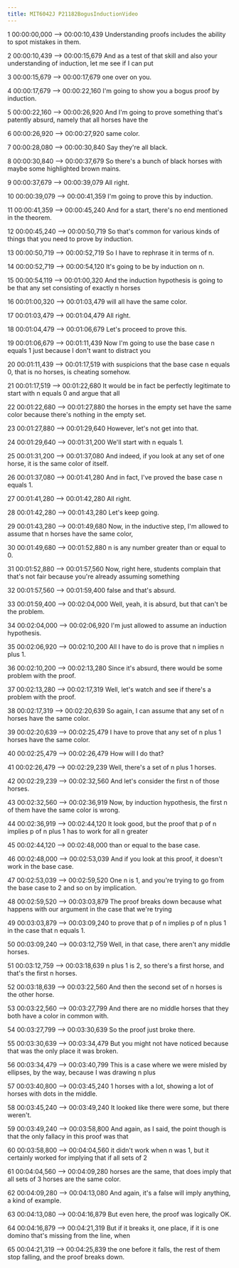 ```yaml
---
title: MIT6042J P21182BogusInductionVideo
---
```


1
00:00:00,000 --> 00:00:10,439
Understanding proofs includes the ability to spot mistakes in them.

2
00:00:10,439 --> 00:00:15,679
And as a test of that skill and also your understanding of induction, let me see if I can put

3
00:00:15,679 --> 00:00:17,679
one over on you.

4
00:00:17,679 --> 00:00:22,160
I'm going to show you a bogus proof by induction.

5
00:00:22,160 --> 00:00:26,920
And I'm going to prove something that's patently absurd, namely that all horses have the

6
00:00:26,920 --> 00:00:27,920
same color.

7
00:00:28,080 --> 00:00:30,840
Say they're all black.

8
00:00:30,840 --> 00:00:37,679
So there's a bunch of black horses with maybe some highlighted brown mains.

9
00:00:37,679 --> 00:00:39,079
All right.

10
00:00:39,079 --> 00:00:41,359
I'm going to prove this by induction.

11
00:00:41,359 --> 00:00:45,240
And for a start, there's no end mentioned in the theorem.

12
00:00:45,240 --> 00:00:50,719
So that's common for various kinds of things that you need to prove by induction.

13
00:00:50,719 --> 00:00:52,719
So I have to rephrase it in terms of n.

14
00:00:52,719 --> 00:00:54,120
It's going to be by induction on n.

15
00:00:54,119 --> 00:01:00,320
And the induction hypothesis is going to be that any set consisting of exactly n horses

16
00:01:00,320 --> 00:01:03,479
will all have the same color.

17
00:01:03,479 --> 00:01:04,479
All right.

18
00:01:04,479 --> 00:01:06,679
Let's proceed to prove this.

19
00:01:06,679 --> 00:01:11,439
Now I'm going to use the base case n equals 1 just because I don't want to distract you

20
00:01:11,439 --> 00:01:17,519
with suspicions that the base case n equals 0, that is no horses, is cheating somehow.

21
00:01:17,519 --> 00:01:22,680
It would be in fact be perfectly legitimate to start with n equals 0 and argue that all

22
00:01:22,680 --> 00:01:27,880
the horses in the empty set have the same color because there's nothing in the empty set.

23
00:01:27,880 --> 00:01:29,640
However, let's not get into that.

24
00:01:29,640 --> 00:01:31,200
We'll start with n equals 1.

25
00:01:31,200 --> 00:01:37,080
And indeed, if you look at any set of one horse, it is the same color of itself.

26
00:01:37,080 --> 00:01:41,280
And in fact, I've proved the base case n equals 1.

27
00:01:41,280 --> 00:01:42,280
All right.

28
00:01:42,280 --> 00:01:43,280
Let's keep going.

29
00:01:43,280 --> 00:01:49,680
Now, in the inductive step, I'm allowed to assume that n horses have the same color,

30
00:01:49,680 --> 00:01:52,880
n is any number greater than or equal to 0.

31
00:01:52,880 --> 00:01:57,560
Now, right here, students complain that that's not fair because you're already assuming something

32
00:01:57,560 --> 00:01:59,400
false and that's absurd.

33
00:01:59,400 --> 00:02:04,000
Well, yeah, it is absurd, but that can't be the problem.

34
00:02:04,000 --> 00:02:06,920
I'm just allowed to assume an induction hypothesis.

35
00:02:06,920 --> 00:02:10,200
All I have to do is prove that n implies n plus 1.

36
00:02:10,200 --> 00:02:13,280
Since it's absurd, there would be some problem with the proof.

37
00:02:13,280 --> 00:02:17,319
Well, let's watch and see if there's a problem with the proof.

38
00:02:17,319 --> 00:02:20,639
So again, I can assume that any set of n horses have the same color.

39
00:02:20,639 --> 00:02:25,479
I have to prove that any set of n plus 1 horses have the same color.

40
00:02:25,479 --> 00:02:26,479
How will I do that?

41
00:02:26,479 --> 00:02:29,239
Well, there's a set of n plus 1 horses.

42
00:02:29,239 --> 00:02:32,560
And let's consider the first n of those horses.

43
00:02:32,560 --> 00:02:36,919
Now, by induction hypothesis, the first n of them have the same color is wrong.

44
00:02:36,919 --> 00:02:44,120
It look good, but the proof that p of n implies p of n plus 1 has to work for all n greater

45
00:02:44,120 --> 00:02:48,000
than or equal to the base case.

46
00:02:48,000 --> 00:02:53,039
And if you look at this proof, it doesn't work in the base case.

47
00:02:53,039 --> 00:02:59,520
One n is 1, and you're trying to go from the base case to 2 and so on by implication.

48
00:02:59,520 --> 00:03:03,879
The proof breaks down because what happens with our argument in the case that we're trying

49
00:03:03,879 --> 00:03:09,240
to prove that p of n implies p of n plus 1 in the case that n equals 1.

50
00:03:09,240 --> 00:03:12,759
Well, in that case, there aren't any middle horses.

51
00:03:12,759 --> 00:03:18,639
n plus 1 is 2, so there's a first horse, and that's the first n horses.

52
00:03:18,639 --> 00:03:22,560
And then the second set of n horses is the other horse.

53
00:03:22,560 --> 00:03:27,799
And there are no middle horses that they both have a color in common with.

54
00:03:27,799 --> 00:03:30,639
So the proof just broke there.

55
00:03:30,639 --> 00:03:34,479
But you might not have noticed because that was the only place it was broken.

56
00:03:34,479 --> 00:03:40,799
This is a case where we were misled by ellipses, by the way, because I was drawing n plus

57
00:03:40,800 --> 00:03:45,240
1 horses with a lot, showing a lot of horses with dots in the middle.

58
00:03:45,240 --> 00:03:49,240
It looked like there were some, but there weren't.

59
00:03:49,240 --> 00:03:58,800
And again, as I said, the point though is that the only fallacy in this proof was that

60
00:03:58,800 --> 00:04:04,560
it didn't work when n was 1, but it certainly worked for implying that if all sets of 2

61
00:04:04,560 --> 00:04:09,280
horses are the same, that does imply that all sets of 3 horses are the same color.

62
00:04:09,280 --> 00:04:13,080
And again, it's a false will imply anything, a kind of example.

63
00:04:13,080 --> 00:04:16,879
But even here, the proof was logically OK.

64
00:04:16,879 --> 00:04:21,319
But if it breaks it, one place, if it is one domino that's missing from the line, when

65
00:04:21,319 --> 00:04:25,839
the one before it falls, the rest of them stop falling, and the proof breaks down.

